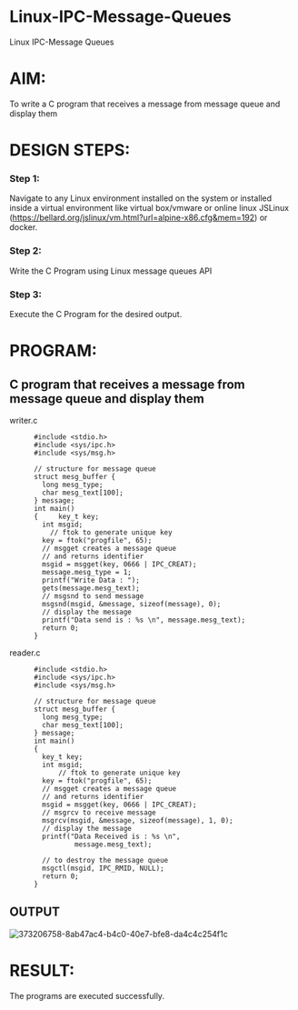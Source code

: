 # Linux-IPC-Message-Queues
Linux IPC-Message Queues

# AIM:
To write a C program that receives a message from message queue and display them

# DESIGN STEPS:

### Step 1:

Navigate to any Linux environment installed on the system or installed inside a virtual environment like virtual box/vmware or online linux JSLinux (https://bellard.org/jslinux/vm.html?url=alpine-x86.cfg&mem=192) or docker.

### Step 2:

Write the C Program using Linux message queues API 

### Step 3:

Execute the C Program for the desired output. 

# PROGRAM:

## C program that receives a message from message queue and display them

writer.c

          #include <stdio.h> 
          #include <sys/ipc.h> 
          #include <sys/msg.h> 
          
          // structure for message queue 
          struct mesg_buffer { 
          	long mesg_type; 
          	char mesg_text[100]; 
          } message; 
          int main() 
          { 	key_t key; 
          	int msgid;
              // ftok to generate unique key 
          	key = ftok("progfile", 65); 
          	// msgget creates a message queue 
          	// and returns identifier 
          	msgid = msgget(key, 0666 | IPC_CREAT); 
          	message.mesg_type = 1; 
          	printf("Write Data : "); 
          	gets(message.mesg_text); 
          	// msgsnd to send message 
          	msgsnd(msgid, &message, sizeof(message), 0); 
          	// display the message 
          	printf("Data send is : %s \n", message.mesg_text); 
          	return 0; 
          }

reader.c
          
          #include <stdio.h>
          #include <sys/ipc.h>
          #include <sys/msg.h>
          
          // structure for message queue
          struct mesg_buffer {
          	long mesg_type;
          	char mesg_text[100];
          } message;
          int main()
          {
          	key_t key;
          	int msgid;
              	// ftok to generate unique key
          	key = ftok("progfile", 65);
          	// msgget creates a message queue
          	// and returns identifier
          	msgid = msgget(key, 0666 | IPC_CREAT);
          	// msgrcv to receive message
          	msgrcv(msgid, &message, sizeof(message), 1, 0);
          	// display the message
          	printf("Data Received is : %s \n",
          			message.mesg_text);
          
          	// to destroy the message queue
          	msgctl(msgid, IPC_RMID, NULL);
          	return 0;
          }



## OUTPUT


![373206758-8ab47ac4-b4c0-40e7-bfe8-da4c4c254f1c](https://github.com/user-attachments/assets/d0312a3f-f477-4fd0-a7a0-b967523099af)


# RESULT:
The programs are executed successfully.
